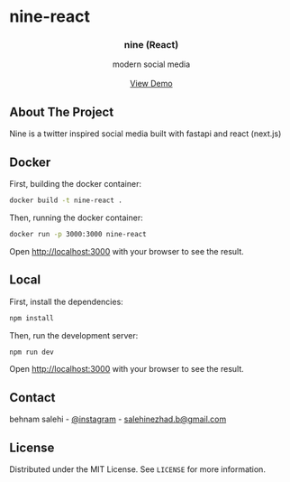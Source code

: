 # nine-react

<h3 align="center">nine (React)</h3>
<p align="center">
    modern social media
    <br />
    <br />
    <a href="">View Demo</a>
</p>

## About The Project

Nine is a twitter inspired social media built with fastapi and react (next.js)

<!-- ## Built With -->

## Docker

First, building the docker container:

```bash
docker build -t nine-react .
```

Then, running the docker container:

```bash
docker run -p 3000:3000 nine-react
```

Open [http://localhost:3000](http://localhost:3000) with your browser to see the result.

## Local

First, install the dependencies:

```bash
npm install
```

Then, run the development server:

```bash
npm run dev
```

Open [http://localhost:3000](http://localhost:3000) with your browser to see the result.

## Contact

behnam salehi - [@instagram](https://www.instagram.com/fuckingbehnam/) - salehinezhad.b@gmail.com

## License

Distributed under the MIT License. See `LICENSE` for more information.
